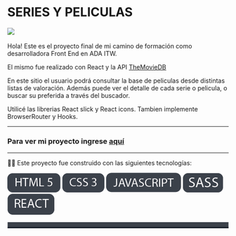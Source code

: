 # SERIES Y PELICULAS

<img src="./img/Asset 7.png">  
  

Hola! Este es el proyecto final de mi camino de formación como desarrolladora Front End en ADA ITW.

El mismo fue realizado con React y la API [TheMovieDB](https://www.themoviedb.org)

En este sitio el usuario podrá consultar la base de peliculas desde distintas listas de valoración. Además puede ver el detalle de cada serie o pelicula, 
o buscar su preferida a través del buscador.

Utilicé las librerias React slick y React icons. Tambien implemente BrowserRouter y Hooks.

___

### Para ver mi proyecto ingrese [aquí](https://barbarakrzisnik.github.io/Modulo6-BuscadordeTragos/)  

___

👩‍💻 Este proyecto fue construido con las siguientes tecnologías:  

<img src="./src/Asset 9.png"> <img src="./src/Asset 2.png">  <img src="./src/Asset 3.png"> <img src="./src/Asset 8.png">    <img src="./src/Asset 1.png"> 

  
<img src="./src/Asset 4.png">
